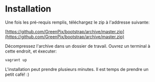 # Installation

Une fois les pré-requis remplis, téléchargez le zip à l'addresse suivante:

[https://github.com/GreenPix/bootstrap/archive/master.zip](https://github.com/GreenPix/bootstrap/archive/master.zip)

Décompressez l'archive dans un dossier de travail. Ouvrez un terminal
à cette endroit, et éxecuter:

```bash
vagrant up
```

L'installation peut prendre plusieurs minutes.
Il est temps de prendre un petit café! :)